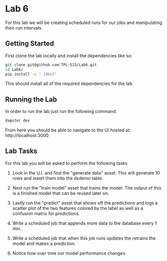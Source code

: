 # Lab 6

For this lab we will be creating scheduled runs for our jobs and manipulating their run intervals.

## Getting Started

First clone the lab locally and install the dependencies like so:

```bash
git clone git@github.com:TPL-515/Lab6.git
cd Lab6/
pip install -e ".[dev]"
```

This should install all of the required dependencies for the lab.

## Running the Lab

In order to run the lab just run the following command:

```bash
dagster dev
```

From here you should be able to navigate to the UI hosted at: http://localhost:3000

## Lab Tasks

For this lab you will be asked to perform the following tasks

1) Look in the U.I. and find the "generate data" asset. This will generate 10 rows and insert them into the dsdemo table.

2) Next run the "train model" asset that trains the model. The output of this is a finished model that can be reused later on. 

3) Lastly run the "predict" asset that shows off the predictions and logs a scatter plot of the two features colored by the label as well as a confusion matrix for predictions.

4) Write a scheduled job that appends more data to the database every 1 min.

5) Write a scheduled job that when this job runs updates the retrains the model and makes a prediction.

6) Notice how over time our model performance changes.